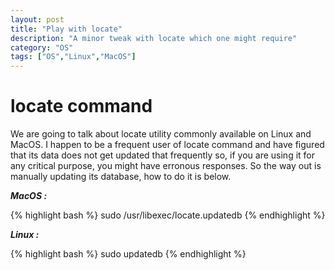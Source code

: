 ```yaml
---
layout: post
title: "Play with locate"
description: "A minor tweak with locate which one might require"
category: "OS"
tags: ["OS","Linux","MacOS"]
---
```

locate command
========================================

We are going to talk about locate utility commonly available on Linux and MacOS.
I happen to be a frequent user of locate command and have figured that its data does not get updated that frequently so, if you are using it for any critical purpose, you might have erronous responses.
So the way out is manually updating its database, how to do it is below.

***MacOS :***

{% highlight bash %}
sudo /usr/libexec/locate.updatedb
{% endhighlight %}

***Linux :***

{% highlight bash %}
sudo updatedb
{% endhighlight %}
